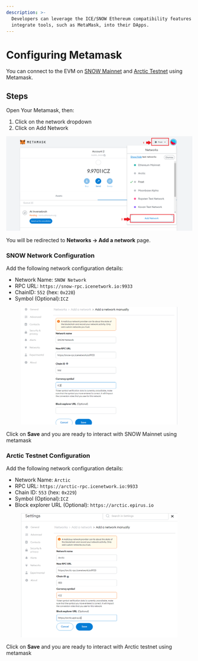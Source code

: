 ```yaml
---
description: >-
  Developers can leverage the ICE/SNOW Ethereum compatibility features to
  integrate tools, such as MetaMask, into their DApps.
---
```


# Configuring Metamask

You can connect to the EVM on [SNOW Mainnet](../network-endpoints.md#snow-network) and [Arctic Testnet](../network-endpoints.md#arctic-testnet) using Metamask.

## Steps

Open Your Metamask, then:

1. Click on the network dropdown
2. Click on Add Network

![](../../.gitbook/assets/metaArc1.png)

You will be redirected to **Networks -> Add a network** page.

### SNOW Network Configuration

Add the following network configuration details:

* Network Name: `SNOW Network`
* RPC URL: `https://snow-rpc.icenetwork.io:9933`
* ChainID: `552` (hex: `0x228`)
* Symbol (Optional):`ICZ`

<figure><img src="../../.gitbook/assets/image (3) (3).png" alt=""><figcaption></figcaption></figure>

Click on **Save** and you are ready to interact with SNOW Mainnet using metamask

### Arctic Testnet Configuration

Add the following network configuration details:

* Network Name: `Arctic`
* RPC URL: `https://arctic-rpc.icenetwork.io:9933`
* Chain ID: `553` (hex: `0x229`)
* Symbol (Optional):`ICZ`
* Block explorer URL (Optional): `https://arctic.epirus.io`

<figure><img src="../../.gitbook/assets/image (2).png" alt=""><figcaption></figcaption></figure>

Click on **Save** and you are ready to interact with Arctic testnet using metamask
